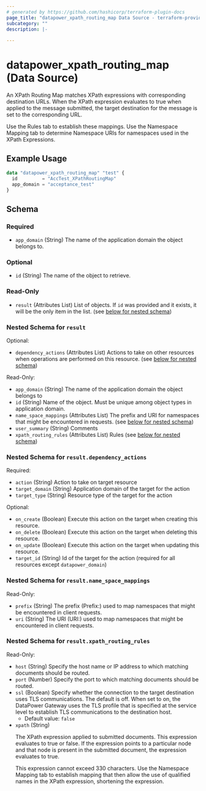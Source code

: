 ```yaml
---
# generated by https://github.com/hashicorp/terraform-plugin-docs
page_title: "datapower_xpath_routing_map Data Source - terraform-provider-datapower"
subcategory: ""
description: |-
  
---
```


# datapower_xpath_routing_map (Data Source)

<p>An XPath Routing Map matches XPath expressions with corresponding destination URLs. When the XPath expression evaluates to true when applied to the message submitted, the target destination for the message is set to the corresponding URL.</p><p>Use the Rules tab to establish these mappings. Use the Namespace Mapping tab to determine Namespace URIs for namespaces used in the XPath Expressions.</p>

## Example Usage

```terraform
data "datapower_xpath_routing_map" "test" {
  id         = "AccTest_XPathRoutingMap"
  app_domain = "acceptance_test"
}
```

<!-- schema generated by tfplugindocs -->
## Schema

### Required

- `app_domain` (String) The name of the application domain the object belongs to.

### Optional

- `id` (String) The name of the object to retrieve.

### Read-Only

- `result` (Attributes List) List of objects. If `id` was provided and it exists, it will be the only item in the list. (see [below for nested schema](#nestedatt--result))

<a id="nestedatt--result"></a>
### Nested Schema for `result`

Optional:

- `dependency_actions` (Attributes List) Actions to take on other resources when operations are performed on this resource. (see [below for nested schema](#nestedatt--result--dependency_actions))

Read-Only:

- `app_domain` (String) The name of the application domain the object belongs to
- `id` (String) Name of the object. Must be unique among object types in application domain.
- `name_space_mappings` (Attributes List) The prefix and URI for namespaces that might be encountered in requests. (see [below for nested schema](#nestedatt--result--name_space_mappings))
- `user_summary` (String) Comments
- `xpath_routing_rules` (Attributes List) Rules (see [below for nested schema](#nestedatt--result--xpath_routing_rules))

<a id="nestedatt--result--dependency_actions"></a>
### Nested Schema for `result.dependency_actions`

Required:

- `action` (String) Action to take on target resource
- `target_domain` (String) Application domain of the target for the action
- `target_type` (String) Resource type of the target for the action

Optional:

- `on_create` (Boolean) Execute this action on the target when creating this resource.
- `on_delete` (Boolean) Execute this action on the target when deleting this resource.
- `on_update` (Boolean) Execute this action on the target when updating this resource.
- `target_id` (String) Id of the target for the action (required for all resources except `datapower_domain`)


<a id="nestedatt--result--name_space_mappings"></a>
### Nested Schema for `result.name_space_mappings`

Read-Only:

- `prefix` (String) The prefix (Prefix:) used to map namespaces that might be encountered in client requests.
- `uri` (String) The URI (URI:) used to map namespaces that might be encountered in client requests.


<a id="nestedatt--result--xpath_routing_rules"></a>
### Nested Schema for `result.xpath_routing_rules`

Read-Only:

- `host` (String) Specify the host name or IP address to which matching documents should be routed.
- `port` (Number) Specify the port to which matching documents should be routed.
- `ssl` (Boolean) Specify whether the connection to the target destination uses TLS communications. The default is off. When set to on, the DataPower Gateway uses the TLS profile that is specified at the service level to establish TLS communications to the destination host.
  - Default value: `false`
- `xpath` (String) <p>The XPath expression applied to submitted documents. This expression evaluates to true or false. If the expression points to a particular node and that node is present in the submitted document, the expression evaluates to true.</p><p>This expression cannot exceed 330 characters. Use the Namespace Mapping tab to establish mapping that then allow the use of qualified names in the XPath expression, shortening the expression.</p>

